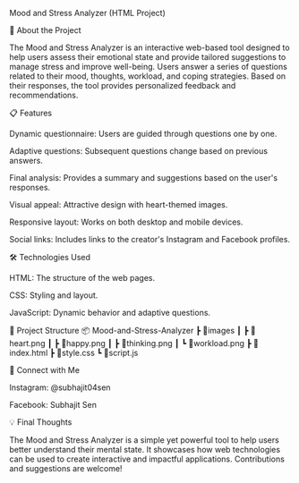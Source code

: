 Mood and Stress Analyzer (HTML Project)

🚀 About the Project

The Mood and Stress Analyzer is an interactive web-based tool designed to help users assess their emotional state and provide tailored suggestions to manage stress and improve well-being. Users answer a series of questions related to their mood, thoughts, workload, and coping strategies. Based on their responses, the tool provides personalized feedback and recommendations.

📋 Features

Dynamic questionnaire: Users are guided through questions one by one.

Adaptive questions: Subsequent questions change based on previous answers.

Final analysis: Provides a summary and suggestions based on the user's responses.

Visual appeal: Attractive design with heart-themed images.

Responsive layout: Works on both desktop and mobile devices.

Social links: Includes links to the creator's Instagram and Facebook profiles.

🛠️ Technologies Used

HTML: The structure of the web pages.

CSS: Styling and layout.

JavaScript: Dynamic behavior and adaptive questions.

📂 Project Structure
📦 Mood-and-Stress-Analyzer
 ┣ 📂images
 ┃ ┣ 📜heart.png
 ┃ ┣ 📜happy.png
 ┃ ┣ 📜thinking.png
 ┃ ┗ 📜workload.png
 ┣ 📜index.html
 ┣ 📜style.css
 ┗ 📜script.js

 🤝 Connect with Me

Instagram: @subhajit04sen

Facebook: Subhajit Sen

💡 Final Thoughts

The Mood and Stress Analyzer is a simple yet powerful tool to help users better understand their mental state. It showcases how web technologies can be used to create interactive and impactful applications. Contributions and suggestions are welcome!
